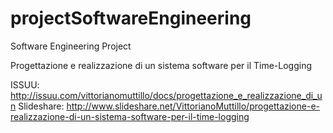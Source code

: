 # projectSoftwareEngineering
Software Engineering Project 

Progettazione e realizzazione di un sistema software per il Time-Logging

ISSUU: http://issuu.com/vittorianomuttillo/docs/progettazione_e_realizzazione_di_un
Slideshare: http://www.slideshare.net/VittorianoMuttillo/progettazione-e-realizzazione-di-un-sistema-software-per-il-time-logging
